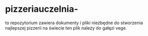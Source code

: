 # pizzeriauczelnia-
to repozytorium zawiera dokumenty i pliki niezbędne do stworzenia najlepszej pizzerii na świecie
ten plik należy do gałęzi vege.
